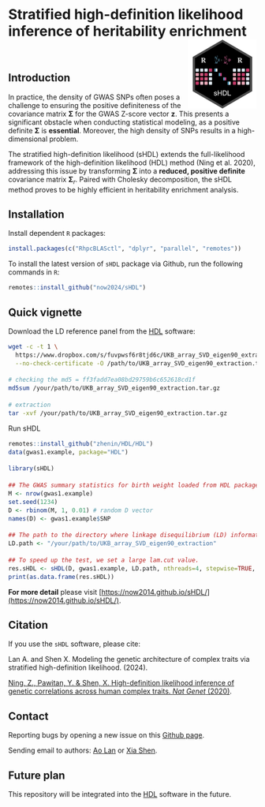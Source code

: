 # Stratified high-definition likelihood inference of heritability enrichment <img src="logo.png" align="right" height=140/>

<br>

## Introduction

In practice, the density of GWAS SNPs often poses a challenge to ensuring the positive definiteness of the covariance matrix $\mathbf{\Sigma}$ for the GWAS Z-score vector $\mathbf{z}$. This presents a significant obstacle when conducting statistical modeling, as a positive definite $\mathbf{\Sigma}$ is **essential**. Moreover, the high density of SNPs results in a high-dimensional problem.

The stratified high-definition likelihood (sHDL) extends the full-likelihood framework of the high-definition likelihood (HDL) method (Ning et al. 2020), addressing this issue by transforming $\mathbf{\Sigma}$ into a **reduced, positive definite** covariance matrix $\mathbf{\Sigma}_r$. Paired with Cholesky decomposition, the sHDL method proves to be highly efficient in heritability enrichment analysis.

## Installation

Install dependent `R` packages:

```R
install.packages(c("RhpcBLASctl", "dplyr", "parallel", "remotes"))
```

To install the latest version of `sHDL` package via Github, run the following commands in `R`:

```R
remotes::install_github("now2024/sHDL")
```

## Quick vignette

Download the LD reference panel from the [HDL](https://github.com/zhenin/HDL) software:

```bash
wget -c -t 1 \
  https://www.dropbox.com/s/fuvpwsf6r8tjd6c/UKB_array_SVD_eigen90_extraction.tar.gz?dl=0 \
  --no-check-certificate -O /path/to/UKB_array_SVD_eigen90_extraction.tar.gz

# checking the md5 = ff3fadd7ea08bd29759b6c652618cd1f
md5sum /your/path/to/UKB_array_SVD_eigen90_extraction.tar.gz

# extraction
tar -xvf /your/path/to/UKB_array_SVD_eigen90_extraction.tar.gz
```

Run sHDL

```R
remotes::install_github("zhenin/HDL/HDL")
data(gwas1.example, package="HDL")

library(sHDL)

## The GWAS summary statistics for birth weight loaded from HDL package.
M <- nrow(gwas1.example)
set.seed(1234)
D <- rbinom(M, 1, 0.01) # random D vector
names(D) <- gwas1.example$SNP

## The path to the directory where linkage disequilibrium (LD) information is stored.
LD.path <- "/your/path/to/UKB_array_SVD_eigen90_extraction"

## To speed up the test, we set a large lam.cut value.
res.sHDL <- sHDL(D, gwas1.example, LD.path, nthreads=4, stepwise=TRUE, lam.cut=10, Dr.path=NULL, mode="memory")
print(as.data.frame(res.sHDL))
```

**For more detail** please visit [https://now2014.github.io/sHDL/](https://now2014.github.io/sHDL/).

## Citation

If you use the `sHDL` software, please cite:

Lan A. and Shen X. Modeling the genetic architecture of complex traits via stratified high-definition likelihood. (2024).

[Ning, Z., Pawitan, Y. & Shen, X. High-definition likelihood inference of genetic correlations across human complex traits. *Nat Genet* (2020)](https://www.nature.com/articles/s41588-020-0653-y).

## Contact

Reporting bugs by opening a new issue on this [Github page](https://github.com/now2014/sHDL/issues).

Sending email to authors:  [Ao Lan](mailto:lanao@mail2.sysu.edu.cn) or [Xia Shen](mailto:shenx@fudan.edu.cn).

## Future plan

This repository will be integrated into the [HDL](https://github.com/zhenin/HDL) software in the future.